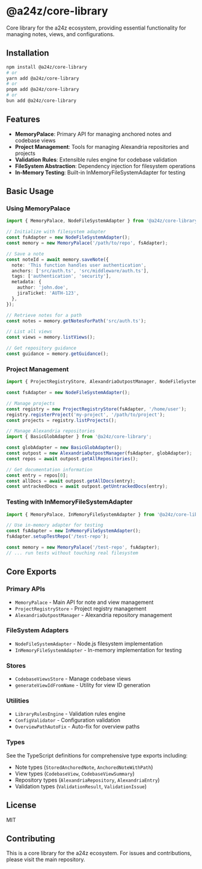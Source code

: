 # @a24z/core-library

Core library for the a24z ecosystem, providing essential functionality for managing notes, views, and configurations.

## Installation

```bash
npm install @a24z/core-library
# or
yarn add @a24z/core-library
# or
pnpm add @a24z/core-library
# or
bun add @a24z/core-library
```

## Features

- **MemoryPalace**: Primary API for managing anchored notes and codebase views
- **Project Management**: Tools for managing Alexandria repositories and projects
- **Validation Rules**: Extensible rules engine for codebase validation
- **FileSystem Abstraction**: Dependency injection for filesystem operations
- **In-Memory Testing**: Built-in InMemoryFileSystemAdapter for testing

## Basic Usage

### Using MemoryPalace

```typescript
import { MemoryPalace, NodeFileSystemAdapter } from '@a24z/core-library';

// Initialize with filesystem adapter
const fsAdapter = new NodeFileSystemAdapter();
const memory = new MemoryPalace('/path/to/repo', fsAdapter);

// Save a note
const noteId = await memory.saveNote({
  note: 'This function handles user authentication',
  anchors: ['src/auth.ts', 'src/middleware/auth.ts'],
  tags: ['authentication', 'security'],
  metadata: {
    author: 'john.doe',
    jiraTicket: 'AUTH-123',
  },
});

// Retrieve notes for a path
const notes = memory.getNotesForPath('src/auth.ts');

// List all views
const views = memory.listViews();

// Get repository guidance
const guidance = memory.getGuidance();
```

### Project Management

```typescript
import { ProjectRegistryStore, AlexandriaOutpostManager, NodeFileSystemAdapter } from '@a24z/core-library';

const fsAdapter = new NodeFileSystemAdapter();

// Manage projects
const registry = new ProjectRegistryStore(fsAdapter, '/home/user');
registry.registerProject('my-project', '/path/to/project');
const projects = registry.listProjects();

// Manage Alexandria repositories
import { BasicGlobAdapter } from '@a24z/core-library';

const globAdapter = new BasicGlobAdapter();
const outpost = new AlexandriaOutpostManager(fsAdapter, globAdapter);
const repos = await outpost.getAllRepositories();

// Get documentation information
const entry = repos[0];
const allDocs = await outpost.getAllDocs(entry);
const untrackedDocs = await outpost.getUntrackedDocs(entry);
```

### Testing with InMemoryFileSystemAdapter

```typescript
import { MemoryPalace, InMemoryFileSystemAdapter } from '@a24z/core-library';

// Use in-memory adapter for testing
const fsAdapter = new InMemoryFileSystemAdapter();
fsAdapter.setupTestRepo('/test-repo');

const memory = new MemoryPalace('/test-repo', fsAdapter);
// ... run tests without touching real filesystem
```

## Core Exports

### Primary APIs
- `MemoryPalace` - Main API for note and view management
- `ProjectRegistryStore` - Project registry management
- `AlexandriaOutpostManager` - Alexandria repository management

### FileSystem Adapters
- `NodeFileSystemAdapter` - Node.js filesystem implementation
- `InMemoryFileSystemAdapter` - In-memory implementation for testing

### Stores
- `CodebaseViewsStore` - Manage codebase views
- `generateViewIdFromName` - Utility for view ID generation

### Utilities
- `LibraryRulesEngine` - Validation rules engine
- `ConfigValidator` - Configuration validation
- `OverviewPathAutoFix` - Auto-fix for overview paths

### Types
See the TypeScript definitions for comprehensive type exports including:
- Note types (`StoredAnchoredNote`, `AnchoredNoteWithPath`)
- View types (`CodebaseView`, `CodebaseViewSummary`)
- Repository types (`AlexandriaRepository`, `AlexandriaEntry`)
- Validation types (`ValidationResult`, `ValidationIssue`)

## License

MIT

## Contributing

This is a core library for the a24z ecosystem. For issues and contributions, please visit the main repository.